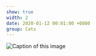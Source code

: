 ```yaml
---
show: true
width: 2
date: 2020-01-12 00:01:00 +0800
group: Cats
---
```

<div>
    <img data-src="{{ 'assets/images/etc/cat2.jpg' | relative_url }}" class="lazy w-100 rounded-sm" src="{{ '/assets/images/empty_300x200.png' | relative_url }}" data-toggle="tooltip" data-placement="top" title="Caption of this image">
</div>
